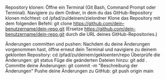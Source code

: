 Repository klonen:
  Öffne ein Terminal (Git Bash, Command Prompt oder Terminal).
  Navigiere zu dem Ordner, in dem du das GitHub-Repository klonen möchtest:
    cd /pfad/zu/deinem/zielordner
  Klone das Repository mit dem folgenden Befehl:
    git clone https://github.com/dein-benutzername/dein-repo.git    (Ersetze https://github.com/dein-benutzername/dein-repo.git durch die URL deines GitHub-Repositories.)


Änderungen committen und pushen:
  Nachdem du deine Änderungen vorgenommen hast, öffne erneut dein Terminal und navigiere zu deinem geklonten Repository: 
    cd /pfad/zu/deinem/gekloenten/repo
  Überprüfe die Änderungen:
    git status
  Füge die geänderten Dateien hinzu:
    git add .
  Committe deine Änderungen:
    git commit -m "Beschreibung der Änderungen"
  Pushe deine Änderungen zu GitHub:
    git push origin main
    
